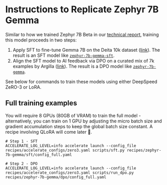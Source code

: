 
# Instructions to Replicate Zephyr 7B Gemma

Similar to how we trained Zephyr 7B Beta in our [technical report](https://huggingface.co/papers/2310.16944), training this model proceeds in two steps:

1. Apply SFT to fine-tune Gemma 7B on the Deita 10k dataset ([link](https://huggingface.co/datasets/HuggingFaceH4/deita-10k-v0-sft)). The result is an SFT model like [`zephyr-7b-gemma-sft`](https://huggingface.co/HuggingFaceH4/zephyr-7b-gemma-sft-v0.1).
2. Align the SFT model to AI feedback via DPO on a curated mix of 7k examples by Argilla ([link](https://huggingface.co/datasets/argilla/dpo-mix-7k)). The result is a DPO model like [`zephyr-7b-gemma`](HuggingFaceH4/zephyr-7b-gemma-v0.1).

See below for commands to train these models using either DeepSpeed ZeRO-3 or LoRA.

## Full training examples

You will require 8 GPUs (80GB of VRAM) to train the full model - alternatively, you can train on 1 GPU by adjusting the micro batch size and gradient accumulation steps to keep the global batch size constant. A recipe involving QLoRA will come later 🤗.

```shell
# Step 1 - SFT
ACCELERATE_LOG_LEVEL=info accelerate launch --config_file recipes/accelerate_configs/zero3.yaml scripts/sft.py recipes/zephyr-7b-gemma/sft/config_full.yaml

# Step 2 - DPO
ACCELERATE_LOG_LEVEL=info accelerate launch --config_file recipes/accelerate_configs/zero3.yaml scripts/run_dpo.py recipes/zephyr-7b-gemma/dpo/config_full.yaml
```
